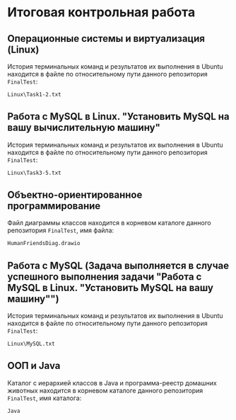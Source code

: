 # Итоговая контрольная работа
## Операционные системы и виртуализация (Linux)
История терминальных команд и результатов их выполнения в Ubuntu находится в файле по относительному пути данного репозитория `FinalTest`:
```sh
Linux\Task1-2.txt
```
## Работа с MySQL в Linux. "Установить MySQL на вашу вычислительную машину"
История терминальных команд и результатов их выполнения в Ubuntu находится в файле по относительному пути данного репозитория `FinalTest`:
```sh
Linux\Task3-5.txt
```
## Объектно-ориентированное программирование
Файл диаграммы классов находится в корневом каталоге данного репозитория `FinalTest`, имя файла:
```sh
HumanFriendsDiag.drawio
```
## Работа с MySQL (Задача выполняется в случае успешного выполнения задачи "Работа с MySQL в Linux. "Установить MySQL на вашу машину"")
История терминальных команд и результатов их выполнения в Ubuntu находится в файле по относительному пути данного репозитория `FinalTest`:
```sh
Linux\MySQL.txt
```
## ООП и Java
Каталог с иерархией классов в Java и программа-реестр домашних животных находится в корневом каталоге данного репозитория `FinalTest`, имя каталога:
```sh
Java
```